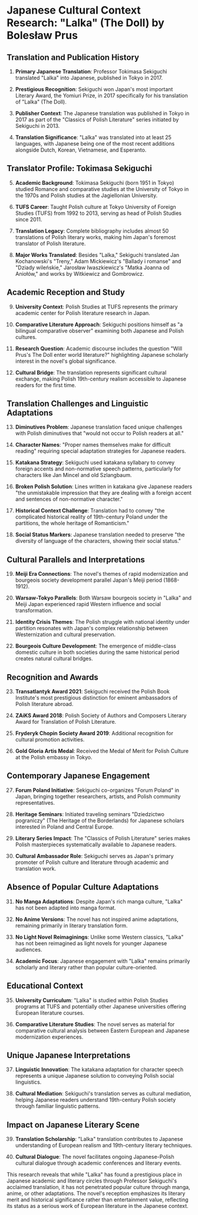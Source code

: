 # Japanese Cultural Context Research: "Lalka" (The Doll) by Bolesław Prus

## Translation and Publication History

1. **Primary Japanese Translation**: Professor Tokimasa Sekiguchi translated "Lalka" into Japanese, published in Tokyo in 2017.

2. **Prestigious Recognition**: Sekiguchi won Japan's most important Literary Award, the Yomiuri Prize, in 2017 specifically for his translation of "Lalka" (The Doll).

3. **Publisher Context**: The Japanese translation was published in Tokyo in 2017 as part of the "Classics of Polish Literature" series initiated by Sekiguchi in 2013.

4. **Translation Significance**: "Lalka" was translated into at least 25 languages, with Japanese being one of the most recent additions alongside Dutch, Korean, Vietnamese, and Esperanto.

## Translator Profile: Tokimasa Sekiguchi

5. **Academic Background**: Tokimasa Sekiguchi (born 1951 in Tokyo) studied Romance and comparative studies at the University of Tokyo in the 1970s and Polish studies at the Jagiellonian University.

6. **TUFS Career**: Taught Polish culture at Tokyo University of Foreign Studies (TUFS) from 1992 to 2013, serving as head of Polish Studies since 2011.

7. **Translation Legacy**: Complete bibliography includes almost 50 translations of Polish literary works, making him Japan's foremost translator of Polish literature.

8. **Major Works Translated**: Besides "Lalka," Sekiguchi translated Jan Kochanowski's "Treny," Adam Mickiewicz's "Ballady i romanse" and "Dziady wileńskie," Jarosław Iwaszkiewicz's "Matka Joanna od Aniołów," and works by Witkiewicz and Gombrowicz.

## Academic Reception and Study

9. **University Context**: Polish Studies at TUFS represents the primary academic center for Polish literature research in Japan.

10. **Comparative Literature Approach**: Sekiguchi positions himself as "a bilingual comparative observer" examining both Japanese and Polish cultures.

11. **Research Question**: Academic discourse includes the question "Will Prus's The Doll enter world literature?" highlighting Japanese scholarly interest in the novel's global significance.

12. **Cultural Bridge**: The translation represents significant cultural exchange, making Polish 19th-century realism accessible to Japanese readers for the first time.

## Translation Challenges and Linguistic Adaptations

13. **Diminutives Problem**: Japanese translation faced unique challenges with Polish diminutives that "would not occur to Polish readers at all."

14. **Character Names**: "Proper names themselves make for difficult reading" requiring special adaptation strategies for Japanese readers.

15. **Katakana Strategy**: Sekiguchi used katakana syllabary to convey foreign accents and non-normative speech patterns, particularly for characters like Jan Mincel and old Szlangbaum.

16. **Broken Polish Solution**: Lines written in katakana give Japanese readers "the unmistakable impression that they are dealing with a foreign accent and sentences of non-normative character."

17. **Historical Context Challenge**: Translation had to convey "the complicated historical reality of 19th-century Poland under the partitions, the whole heritage of Romanticism."

18. **Social Status Markers**: Japanese translation needed to preserve "the diversity of language of the characters, showing their social status."

## Cultural Parallels and Interpretations

19. **Meiji Era Connections**: The novel's themes of rapid modernization and bourgeois society development parallel Japan's Meiji period (1868-1912).

20. **Warsaw-Tokyo Parallels**: Both Warsaw bourgeois society in "Lalka" and Meiji Japan experienced rapid Western influence and social transformation.

21. **Identity Crisis Themes**: The Polish struggle with national identity under partition resonates with Japan's complex relationship between Westernization and cultural preservation.

22. **Bourgeois Culture Development**: The emergence of middle-class domestic culture in both societies during the same historical period creates natural cultural bridges.

## Recognition and Awards

23. **Transatlantyk Award 2021**: Sekiguchi received the Polish Book Institute's most prestigious distinction for eminent ambassadors of Polish literature abroad.

24. **ZAiKS Award 2018**: Polish Society of Authors and Composers Literary Award for Translation of Polish Literature.

25. **Fryderyk Chopin Society Award 2019**: Additional recognition for cultural promotion activities.

26. **Gold Gloria Artis Medal**: Received the Medal of Merit for Polish Culture at the Polish embassy in Tokyo.

## Contemporary Japanese Engagement

27. **Forum Poland Initiative**: Sekiguchi co-organizes "Forum Poland" in Japan, bringing together researchers, artists, and Polish community representatives.

28. **Heritage Seminars**: Initiated traveling seminars "Dziedzictwo pograniczy" (The Heritage of the Borderlands) for Japanese scholars interested in Poland and Central Europe.

29. **Literary Series Impact**: The "Classics of Polish Literature" series makes Polish masterpieces systematically available to Japanese readers.

30. **Cultural Ambassador Role**: Sekiguchi serves as Japan's primary promoter of Polish culture and literature through academic and translation work.

## Absence of Popular Culture Adaptations

31. **No Manga Adaptations**: Despite Japan's rich manga culture, "Lalka" has not been adapted into manga format.

32. **No Anime Versions**: The novel has not inspired anime adaptations, remaining primarily in literary translation form.

33. **No Light Novel Reimaginings**: Unlike some Western classics, "Lalka" has not been reimagined as light novels for younger Japanese audiences.

34. **Academic Focus**: Japanese engagement with "Lalka" remains primarily scholarly and literary rather than popular culture-oriented.

## Educational Context

35. **University Curriculum**: "Lalka" is studied within Polish Studies programs at TUFS and potentially other Japanese universities offering European literature courses.

36. **Comparative Literature Studies**: The novel serves as material for comparative cultural analysis between Eastern European and Japanese modernization experiences.

## Unique Japanese Interpretations

37. **Linguistic Innovation**: The katakana adaptation for character speech represents a unique Japanese solution to conveying Polish social linguistics.

38. **Cultural Mediation**: Sekiguchi's translation serves as cultural mediation, helping Japanese readers understand 19th-century Polish society through familiar linguistic patterns.

## Impact on Japanese Literary Scene

39. **Translation Scholarship**: "Lalka" translation contributes to Japanese understanding of European realism and 19th-century literary techniques.

40. **Cultural Dialogue**: The novel facilitates ongoing Japanese-Polish cultural dialogue through academic conferences and literary events.

This research reveals that while "Lalka" has found a prestigious place in Japanese academic and literary circles through Professor Sekiguchi's acclaimed translation, it has not penetrated popular culture through manga, anime, or other adaptations. The novel's reception emphasizes its literary merit and historical significance rather than entertainment value, reflecting its status as a serious work of European literature in the Japanese context.